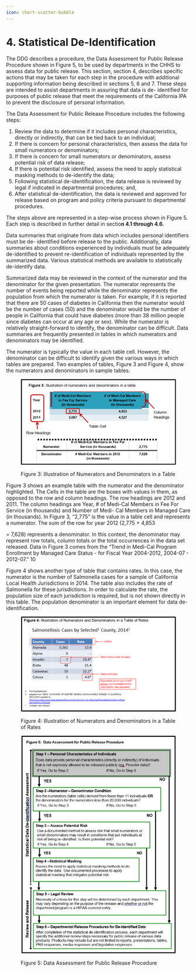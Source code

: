```yaml
---
icon: chart-scatter-bubble
---
```


# 4. Statistical De-Identification

The DDG describes a procedure, the Data Assessment for Public Release Procedure shown in Figure 5, to be used by departments in the CHHS to assess data for public release. This section, section 4, describes specific actions that may be taken for each step in the procedure with additional supporting information being described in sections 5, 6 and 7. These steps are intended to assist departments in assuring that data is de- identified for purposes of public release that meet the requirements of the California IPA to prevent the disclosure of personal information.

The Data Assessment for Public Release Procedure includes the following steps:

1. Review the data to determine if it includes personal characteristics, directly or indirectly, that can be tied back to an individual;
2. If there is concern for personal characteristics, then assess the data for small numerators or denominators;
3. If there is concern for small numerators or denominators, assess potential risk of data release;
4. If there is potential risk identified, assess the need to apply statistical masking methods to de-identify the data;
5. Following statistical de-identification, the data release is reviewed by legal if indicated in departmental procedures; and,
6. After statistical de-identification, the data is reviewed and approved for release based on program and policy criteria pursuant to departmental procedures.

The steps above are represented in a step-wise process shown in Figure 5. Each step is described in further detail in sectio**n 4.1 through 4.6.**

Data summaries that originate from data which includes personal identifiers must be de- identified before release to the public. Additionally, data summaries about conditions experienced by individuals must be adequately de-identified to prevent re-identification of individuals represented by the summarized data. Various statistical methods are available to statistically de-identify data.

Summarized data may be reviewed in the context of the numerator and the denominator for the given presentation. The numerator represents the number of events being reported while the denominator represents the population from which the numerator is taken. For example, if it is reported that there are 50 cases of diabetes in California then the numerator would be the number of cases (50) and the denominator would be the number of people in California that could have diabetes (more than 38 million people since diabetes can occur at any age or sex). While the numerator is relatively straight-forward to identify, the denominator can be difficult. Data summaries are frequently presented in tables in which numerators and denominators may be identified.

The numerator is typically the value in each table cell. However, the denominator can be difficult to identify given the various ways in which tables are prepared. Two examples of tables, Figure 3 and Figure 4, show the numerators and denominators in sample tables.

<div data-full-width="false"><figure><img src="../../.gitbook/assets/image (4) (1) (1) (1).png" alt=""><figcaption><p>Figure 3: Illustration of Numerators and Denominators in a Table</p></figcaption></figure></div>

Figure 3 shows an example table with the numerator and the denominator highlighted. The Cells in the table are the boxes with values in them, as opposed to the row and column headings. The row headings are 2012 and 2011. The column headings are Year, # of Medi-Cal Members in Fee For Service (in thousands) and Number of Medi- Cal Members in Managed Care (in thousands). In Figure 3, “2,775” is the value in a table cell and represents a numerator. The sum of the row for year 2012 (2,775 + 4,853

\= 7,628) represents a denominator. In this context, the denominator may represent row totals, column totals or the total occurrences in the data set released. Data in Figure 3 comes from the “Trend in Medi-Cal Program Enrollment by Managed Care Status - for Fiscal Year 2004-2012, 2004-07 - 2012-07.” 10

Figure 4 shows another type of table that contains rates. In this case, the numerator is the number of Salmonella cases for a sample of California Local Health Jurisdictions in 2014. The table also includes the rate of Salmonella for these jurisdictions. In order to calculate the rate, the population size of each jurisdiction is required, but is not shown directly in this table. The population denominator is an important element for data de- identification.

<div data-full-width="false"><figure><img src="../../.gitbook/assets/image (1) (1) (1) (1) (1).png" alt=""><figcaption><p>Figure 4: Illustration of Numerators and Denominators in a Table of Rates</p></figcaption></figure></div>

<div data-full-width="false"><figure><img src="../../.gitbook/assets/image (2) (1) (1) (1) (1).png" alt=""><figcaption><p>Figure 5: Data Assessment for Public Release Procedure</p></figcaption></figure></div>
